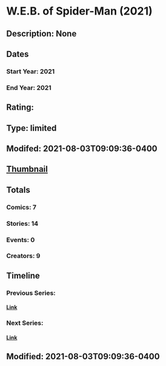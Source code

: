 # W.E.B. of Spider-Man (2021)
## Description: None
## Dates
### Start Year: 2021
### End Year: 2021
## Rating: 
## Type: limited
## Modifed: 2021-08-03T09:09:36-0400
## [Thumbnail](http://i.annihil.us/u/prod/marvel/i/mg/8/30/610419bbae02a.jpg)
## Totals
### Comics: 7
### Stories: 14
### Events: 0
### Creators: 9
## Timeline
### Previous Series: 
#### [Link]()
### Next Series: 
#### [Link]()
## Modified: 2021-08-03T09:09:36-0400
